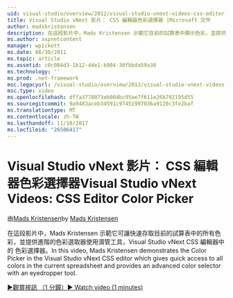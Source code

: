 ```yaml
---
uid: visual-studio/overview/2012/visual-studio-vnext-videos-css-editor-color-picker
title: Visual Studio vNext 影片： CSS 編輯器色彩選擇器 |Microsoft 文件
author: madskristensen
description: 在這段影片中，Mads Kristensen 示範它目前的試算表中顯示色彩，並提供 Visual Studio vNext CSS 編輯器中的 色彩選擇器...
ms.author: aspnetcontent
manager: wpickett
ms.date: 08/30/2011
ms.topic: article
ms.assetid: c0c084d3-1b12-4de1-b904-30fbbda59a30
ms.technology: ''
ms.prod: .net-framework
msc.legacyurl: /visual-studio/overview/2012/visual-studio-vnext-videos-css-editor-color-picker
msc.type: video
ms.openlocfilehash: dffa3778873eb004bc95ae7f611e26b792195d55
ms.sourcegitcommit: 9a9483aceb34591c97451997036a9120c3fe2baf
ms.translationtype: MT
ms.contentlocale: zh-TW
ms.lasthandoff: 11/10/2017
ms.locfileid: "26506417"
---
```

<a name="visual-studio-vnext-videos-css-editor-color-picker"></a><span data-ttu-id="cdbec-103">Visual Studio vNext 影片： CSS 編輯器色彩選擇器</span><span class="sxs-lookup"><span data-stu-id="cdbec-103">Visual Studio vNext Videos: CSS Editor Color Picker</span></span>
====================
<span data-ttu-id="cdbec-104">由[Mads Kristensen](https://github.com/madskristensen)</span><span class="sxs-lookup"><span data-stu-id="cdbec-104">by [Mads Kristensen](https://github.com/madskristensen)</span></span>

<span data-ttu-id="cdbec-105">在這段影片中，Mads Kristensen 示範它可讓快速存取目前的試算表中的所有色彩，並提供進階的色彩選取器使用滴管工具，Visual Studio vNext CSS 編輯器中的 色彩選擇器。</span><span class="sxs-lookup"><span data-stu-id="cdbec-105">In this video, Mads Kristensen demonstrates the Color Picker in the Visual Studio vNext CSS editor which gives quick access to all colors in the current spreadsheet and provides an advanced color selector with an eyedropper tool.</span></span>

[<span data-ttu-id="cdbec-106">&#9654;觀賞視訊 （1 分鐘）</span><span class="sxs-lookup"><span data-stu-id="cdbec-106">&#9654; Watch video (1 minutes)</span></span>](https://channel9.msdn.com/Blogs/ASP-NET-Site-Videos/visual-studio-vnext-videos-css-editor-color-picker)
